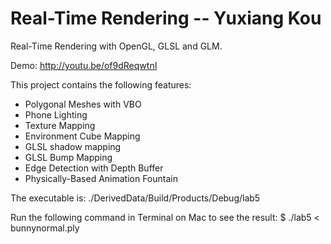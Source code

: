 Real-Time Rendering -- Yuxiang Kou
===================

Real-Time Rendering with OpenGL, GLSL and GLM.

Demo: http://youtu.be/of9dReqwtnI

This project contains the following features:

- Polygonal Meshes with VBO
- Phone Lighting
- Texture Mapping
- Environment Cube Mapping
- GLSL shadow mapping
- GLSL Bump Mapping
- Edge Detection with Depth Buffer
- Physically-Based Animation Fountain

The executable is: ./DerivedData/Build/Products/Debug/lab5

Run the following command in Terminal on Mac to see the result: 
$ ./lab5 < bunnynormal.ply
